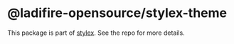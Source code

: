 # @ladifire-opensource/stylex-theme

This package is part of [stylex](https://github.com/ladifire-opensource/stylex). See the repo for more details.